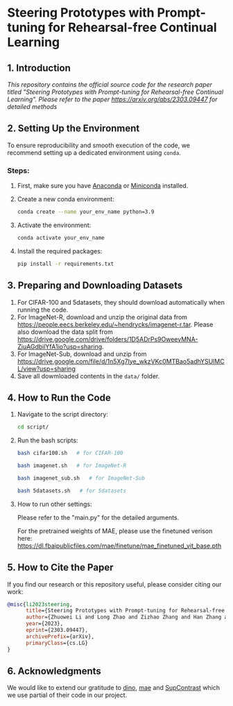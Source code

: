 # Steering Prototypes with Prompt-tuning for Rehearsal-free Continual Learning

## 1. Introduction

*This repository contains the official source code for the research paper titled "Steering Prototypes with Prompt-tuning for Rehearsal-free Continual Learning". Please refer to the paper https://arxiv.org/abs/2303.09447 for detailed methods*

## 2. Setting Up the Environment

To ensure reproducibility and smooth execution of the code, we recommend setting up a dedicated environment using `conda`.

### Steps:

1. First, make sure you have [Anaconda](https://www.anaconda.com/products/distribution) or [Miniconda](https://docs.conda.io/en/latest/miniconda.html) installed.
2. Create a new conda environment:

    ```bash
    conda create --name your_env_name python=3.9
    ```

3. Activate the environment:

    ```bash
    conda activate your_env_name
    ```

4. Install the required packages:

    ```bash
    pip install -r requirements.txt
    ```

## 3. Preparing and Downloading Datasets
1. For CIFAR-100 and 5datasets, they should download automatically when running the code.
2. For ImageNet-R, download and unzip the original data from https://people.eecs.berkeley.edu/~hendrycks/imagenet-r.tar. Please also download the data split from  https://drive.google.com/drive/folders/1D5ADrPs9OweevMNA-ZjuAGdbilYfA1io?usp=sharing.
3. For ImageNet-Sub, download and unzip from https://drive.google.com/file/d/1n5Xg7Iye_wkzVKc0MTBao5adhYSUlMCL/view?usp=sharing
4. Save all dowmloaded contents in the `data/` folder.


## 4. How to Run the Code

1. Navigate to the script directory:

    ```bash
    cd script/
    ```

2. Run the bash scripts:

    ```bash
    bash cifar100.sh   # for CIFAR-100
    ````
    ```bash
    bash imagenet.sh   # for ImageNet-R
    ```
    ```bash
    bash imagenet_sub.sh   # for ImageNet-Sub
    ```
    ```bash
    bash 5datasets.sh   # for 5datasets
    ```
3. How to run other settings:
   
   Please refer to the "main.py" for the detailed arguments.
   
   For the pretrained weights of MAE, please use the finetuned verison here: https://dl.fbaipublicfiles.com/mae/finetune/mae_finetuned_vit_base.pth

## 5. How to Cite the Paper

If you find our research or this repository useful, please consider citing our work:

```bibtex
@misc{li2023steering,
      title={Steering Prototypes with Prompt-tuning for Rehearsal-free Continual Learning}, 
      author={Zhuowei Li and Long Zhao and Zizhao Zhang and Han Zhang and Di Liu and Ting Liu and Dimitris N. Metaxas},
      year={2023},
      eprint={2303.09447},
      archivePrefix={arXiv},
      primaryClass={cs.LG}
}
```


## 6. Acknowledgments

We would like to extend our gratitude to [dino](https://github.com/facebookresearch/dino), [mae](https://github.com/facebookresearch/mae) and [SupContrast](https://github.com/HobbitLong/SupContrast) which we use partial of their code in our project.
